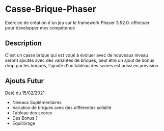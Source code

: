 # Casse-Brique-Phaser

Exercice de création d'un jeu sur le framework Phaser 3.52.0. effectuer pour développer mes compétence

## Description
C'est un casse brique qui est voué à évoluer avec  de nouveaux niveau seront ajoutés avec des variantes de briques,
 peut être un ajout de bonus drop par les briques, l'ajoute d'un tableau des scores est aussi en prévision.

## Ajouts Futur

Daté du 15/02/2021

* Niveaux Suplémentaires
* Variation de briques avec des différentes solidité
* Tableau des scores
* Des Bonus ?
* Equilibrage
